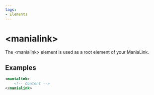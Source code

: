 ```yaml
---
tags:
- Elements
---
```


# &lt;manialink&gt;
The &lt;manialink&gt; element is used as a root element of your ManiaLink.

## Examples
```xml
<manialink>
    <!-- Content -->
</manialink>
```